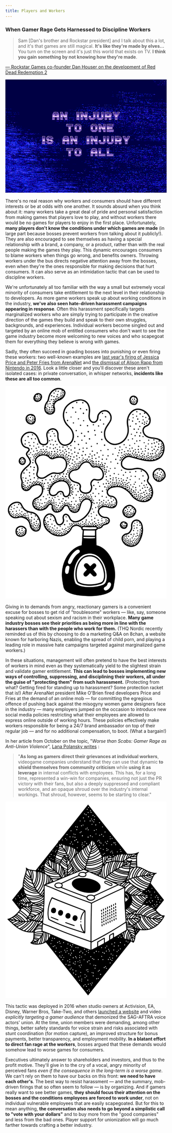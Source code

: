 ```yaml
---
title: Players and Workers
---
```

### When Gamer Rage Gets Harnessed to Discipline Workers

> Sam [Dan's brother and Rockstar president] and I talk about this a lot, and
> it's that games are still magical. **It's like they're made by elves…** You
> turn on the screen and it's just this world that exists on TV. **I think you
> gain something by not knowing how they're made**.

[— Rockstar Games co-founder Dan Houser on the development of Red Dead
Redemption
2](https://www.polygon.com/2018/10/27/18029154/red-dead-redemption-2-working-conditions-rockstar-games-overtime-labor)

<div class="md-img left off-8">
<img
  src="/images/ecco.png"
  alt="An injury to one is an injury to all"
/>
</div>

There's no real reason why workers and consumers should have different interests
or be at odds with one another. It sounds absurd when you think about it: many
workers take a great deal of pride and personal satisfaction from making games
that players love to play, and without workers there would be no games for
players to enjoy in the first place. Unfortunately, **many players don't know
the conditions under which games are made** (in large part because bosses
prevent workers from talking about it publicly!). They are also encouraged to
see themselves as having a special relationship with a brand, a company, or a
product, rather than with the real people making the games they play. This
dynamic encourages consumers to blame workers when things go wrong, and benefits
owners. Throwing workers under the bus directs negative attention away from the
bosses, even when they're the ones responsible for making decisions that hurt
consumers. It can also serve as an intimidation tactic that can be used to
discipline workers.

We're unfortunately all too familiar with the way a small but extremely vocal
minority of consumers take entitlement to the next level in their relationship
to developers. As more game workers speak up about working conditions in the
industry, **we've also seen hate-driven harassment campaigns appearing in
response**. Often this harassment specifically targets marginalized workers who
are simply trying to participate in the creative direction of the games they
build and speak to their own struggles, backgrounds, and experiences. Individual
workers become singled out and targeted by an online mob of entitled consumers
who don't want to see the game industry become more welcoming to new voices and
who scapegoat them for everything they believe is wrong with games.

Sadly, they often succeed in goading bosses into punishing or even firing these
workers: two well-known examples are [last year's firing of Jessica Price and
Peter Fries from
ArenaNet](https://www.polygon.com/2018/7/9/17549492/arenanet-jessica-price-guild-wars-2-writer-fired)
and [the dismissal of Alison Rapp from Nintendo in
2016](https://kotaku.com/nintendo-employee-terminated-after-smear-campaign-over-1768100368).
Look a little closer and you'll discover these aren't isolated cases: in private
conversation, in whisper networks, **incidents like these are all too common**.

<div class="md-img right off-8">
<img
  src="/images/poison.svg"
  alt="Poison bottle"
/>
</div>

Giving in to demands from angry, reactionary gamers is a convenient excuse for
bosses to get rid of "troublesome" workers — like, say, someone speaking out
about sexism and racism in their workplace. **Many game industry bosses see
their priorities as being more in line with the harassers than with the people
who work for them.** (THQ Nordic recently reminded us of this by choosing to do
a marketing Q&A on 8chan, a website known for harboring Nazis, enabling the
spread of child porn, and playing a leading role in massive hate campaigns
targeted against marginalized game workers.)

In these situations, management will often pretend to have the best interests of
workers in mind even as they systematically yield to the slightest strain and
validate gamer entitlement. **This can lead to bosses implementing new ways of
controlling, suppressing, and disciplining their workers, all under the guise of
"protecting them" from such harassment.** (Protecting from what? Getting fired
for standing up to harassment? Some protection racket that is!) After ArenaNet
president Mike O'Brien fired developers Price and Fries at the demand of an
online mob — for committing the egregious offence of pushing back against the
misogyny women game designers face in the industry — many employers jumped on
the occasion to introduce new social media policies restricting what their
employees are allowed to express online outside of working hours. These policies
effectively make workers responsible for being a 24/7 brand ambassador on top of
their regular job — and for no additional compensation, to boot. (What a
bargain!)

In her article from October on the topic, "_Worse than Scabs: Gamer Rage as
Anti-Union Violence_", [Lana Polansky
writes](https://rhizome.org/editorial/2018/oct/30/worse-than-scabs-gamer-rager-as-anti-worker-violence/)
:

> "**As long as gamers direct their grievances at individual workers**,
> videogame companies understand that they can use that dynamic **to shield
> themselves from community criticism** while **using it as leverage** in
> internal conflicts with employees. This has, for a long time, represented a
> win-win for companies, ensuring not just the PR victory with their fans, but
> also a deeply suppressed and compliant workforce, and an opaque shroud over
> the industry's internal workings. That shroud, however, seems to be starting
> to clear."

<div class="md-img left off-8">
<img
  src="/images/gamecube.svg"
  alt="Gamecube"
/>
</div>

This tactic was deployed in 2016 when studio owners at Activision, EA, Disney,
Warner Bros, Take-Two, and others [launched a
website](https://www.polygon.com/2016/10/28/13458724/voice-actors-strike-video-game-website-attacks)
and video _explicitly targeting a gamer audience_ that demonized the SAG-AFTRA
voice actors' union. At the time, union members were demanding, among other
things, better safety standards for voice strain and risks associated with stunt
coordination (for motion capture), an improved structure for bonus payments,
better transparency, and employment mobility. **In a blatant effort to direct
fan rage at the workers**, bosses argued that these demands would somehow lead
to worse games for consumers.

Executives ultimately answer to shareholders and investors, and thus to the
profit motive. They'll give in to the cry of a vocal, angry minority of
perceived fans _even if the consequence in the long-term is a worse game_. We
can't rely on them to have our backs on this front: **we need to have each
other's**. The best way to resist harassment — and the summary, mob-driven
firings that so often seem to follow — is by organizing. And if gamers really
want to see better games, **they should focus their attention on the bosses and
the conditions employees are forced to work under**, not on individual
vulnerable employees that are easily scapegoated. But for this to mean anything,
**the conversation also needs to go beyond a simplistic call to "vote with your
dollars"** and to buy more from the "good companies" and less from the bad ones.
Player support for unionization will go much farther towards crafting a better
industry.
